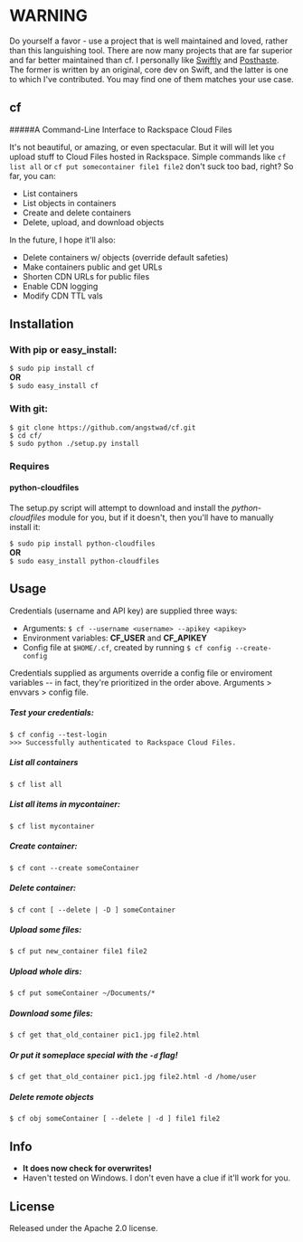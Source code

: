 # WARNING

Do yourself a favor - use a project that is well maintained and loved, rather than this languishing tool.  There are now many projects that are far superior and far better maintained than cf.  I personally like [Swiftly](https://github.com/gholt/swiftly) and [Posthaste](https://github.com/rackerlabs/posthaste).  The former is written by an original, core dev on Swift, and the latter is one to which I've contributed.  You may find one of them matches your use case. 

## cf    
#####A Command-Line Interface to Rackspace Cloud Files

It's not beautiful, or amazing, or even spectacular.  But it will will let you upload stuff to Cloud Files hosted in Rackspace.  Simple commands like `cf list all` or `cf put somecontainer file1 file2` don't suck too bad, right?  So far, you can:

* List containers
* List objects in containers
* Create and delete containers
* Delete, upload, and download objects

In the future, I hope it'll also:

* Delete containers w/ objects (override default safeties)
* Make containers public and get URLs
* Shorten CDN URLs for public files
* Enable CDN logging
* Modify CDN TTL vals


## Installation

### With pip or easy_install:

`$ sudo pip install cf`   
**OR**    
`$ sudo easy_install cf`

### With git:

    $ git clone https://github.com/angstwad/cf.git
    $ cd cf/
    $ sudo python ./setup.py install

### Requires
#### python-cloudfiles

The setup.py script will attempt to download and install the *python-cloudfiles* module for you, but if it doesn't, then you'll have to manually install it:
  
`$ sudo pip install python-cloudfiles`    
**OR**    
`$ sudo easy_install python-cloudfiles`

## Usage

Credentials (username and API key) are supplied three ways:

* Arguments: `$ cf --username <username> --apikey <apikey>`
* Environment variables: **CF_USER** and **CF_APIKEY**
* Config file at `$HOME/.cf`, created by running `$ cf config --create-config`

Credentials supplied as arguments override a config file or enviroment variables -- in fact, they're prioritized in the order above.  Arguments > envvars > config file.

##### Test your credentials:
    $ cf config --test-login
    >>> Successfully authenticated to Rackspace Cloud Files.
##### List all containers
`$ cf list all`
##### List all items in mycontainer:
`$ cf list mycontainer`
##### Create container: 
`$ cf cont --create someContainer`
##### Delete container:
`$ cf cont [ --delete | -D ] someContainer`
##### Upload some files:
`$ cf put new_container file1 file2`
##### Upload whole dirs:
`$ cf put someContainer ~/Documents/*`
##### Download some files:
`$ cf get that_old_container pic1.jpg file2.html`    
##### Or put it someplace special with the `-d` flag!    
`$ cf get that_old_container pic1.jpg file2.html -d /home/user`
##### Delete remote objects
`$ cf obj someContainer [ --delete | -d ] file1 file2`

## Info

* **It does now check for overwrites!**
* Haven't tested on Windows.  I don't even have a clue if it'll work for you.

## License

Released under the Apache 2.0 license.


